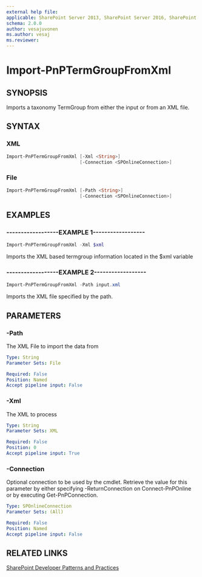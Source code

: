 ```yaml
---
external help file:
applicable: SharePoint Server 2013, SharePoint Server 2016, SharePoint Online
schema: 2.0.0
author: vesajuvonen
ms.author: vesaj
ms.reviewer:
---
```

# Import-PnPTermGroupFromXml

## SYNOPSIS
Imports a taxonomy TermGroup from either the input or from an XML file.

## SYNTAX 

### XML
```powershell
Import-PnPTermGroupFromXml [-Xml <String>]
                           [-Connection <SPOnlineConnection>]
```

### File
```powershell
Import-PnPTermGroupFromXml [-Path <String>]
                           [-Connection <SPOnlineConnection>]
```

## EXAMPLES

### ------------------EXAMPLE 1------------------
```powershell
Import-PnPTermGroupFromXml -Xml $xml
```

Imports the XML based termgroup information located in the $xml variable

### ------------------EXAMPLE 2------------------
```powershell
Import-PnPTermGroupFromXml -Path input.xml
```

Imports the XML file specified by the path.

## PARAMETERS

### -Path
The XML File to import the data from

```yaml
Type: String
Parameter Sets: File

Required: False
Position: Named
Accept pipeline input: False
```

### -Xml
The XML to process

```yaml
Type: String
Parameter Sets: XML

Required: False
Position: 0
Accept pipeline input: True
```

### -Connection
Optional connection to be used by the cmdlet. Retrieve the value for this parameter by either specifying -ReturnConnection on Connect-PnPOnline or by executing Get-PnPConnection.

```yaml
Type: SPOnlineConnection
Parameter Sets: (All)

Required: False
Position: Named
Accept pipeline input: False
```

## RELATED LINKS

[SharePoint Developer Patterns and Practices](https://aka.ms/sppnp)
